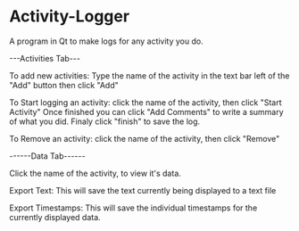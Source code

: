 # Activity-Logger
A program in Qt to make logs for any activity you do.

---Activities Tab---

To add new activities:
  Type the name of the activity in the text bar left of the "Add" button then click "Add"

To Start logging an activity:
  click the name of the activity, then click "Start Activity"
  Once finished you can click "Add Comments" to write a summary of what you did.
  Finaly click "finish" to save the log.

To Remove an activity:
  click the name of the activity, then click "Remove"
  
------Data Tab------

Click the name of the activity, to view it's data.

Export Text:
  This will save the text currently being displayed to a text file

Export Timestamps:
  This will save the individual timestamps for the currently displayed data. 
